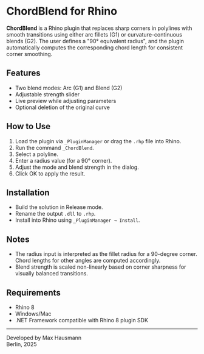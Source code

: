 ﻿# ChordBlend for Rhino

**ChordBlend** is a Rhino plugin that replaces sharp corners in polylines with smooth transitions using either arc fillets (G1) or curvature-continuous blends (G2). The user defines a "90° equivalent radius", and the plugin automatically computes the corresponding chord length for consistent corner smoothing.

## Features
- Two blend modes: Arc (G1) and Blend (G2)
- Adjustable strength slider
- Live preview while adjusting parameters
- Optional deletion of the original curve

## How to Use
1. Load the plugin via `_PluginManager` or drag the `.rhp` file into Rhino.
2. Run the command `_ChordBlend`.
3. Select a polyline.
4. Enter a radius value (for a 90° corner).
5. Adjust the mode and blend strength in the dialog.
6. Click OK to apply the result.

## Installation
- Build the solution in Release mode.
- Rename the output `.dll` to `.rhp`.
- Install into Rhino using `_PluginManager → Install`.

## Notes
- The radius input is interpreted as the fillet radius for a 90-degree corner. Chord lengths for other angles are computed accordingly.
- Blend strength is scaled non-linearly based on corner sharpness for visually balanced transitions.

## Requirements
- Rhino 8
- Windows/Mac
- .NET Framework compatible with Rhino 8 plugin SDK

---

Developed by Max Hausmann  
Berlin, 2025
